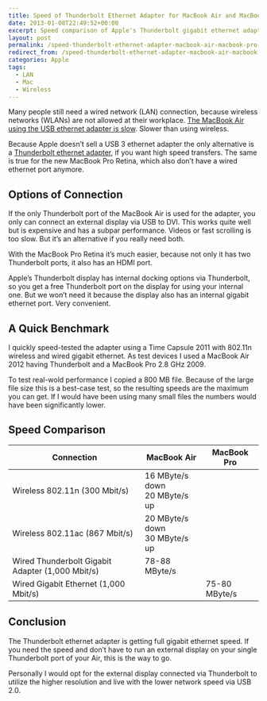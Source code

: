 ```yaml
---
title: Speed of Thunderbolt Ethernet Adapter for MacBook Air and MacBook Pro Retina
date: 2013-01-08T22:49:52+00:00
excerpt: Speed comparison of Apple's Thunderbolt gigabit ethernet adapter vs. wired gigabit ethernet and wireless ethernet.
layout: post
permalink: /speed-thunderbolt-ethernet-adapter-macbook-air-macbook-pro-retina
redirect_from: /speed-thunderbolt-ethernet-adapter-macbook-air-macbook-pro-retina/
categories: Apple
tags:
  - LAN
  - Mac
  - Wireless
---
```

Many people still need a wired network (LAN) connection, because wireless networks (WLANs) are not allowed at their workplace. [The MacBook Air using the USB ethernet adapter is slow](/speed-macbook-air-usb-ethernet-adapter). Slower than using wireless.

Because Apple doesn’t sell a USB 3 ethernet adapter the only alternative is a [Thunderbolt ethernet adapter](https://www.apple.com/shop/product/MD463LL/A/thunderbolt-to-gigabit-ethernet-adapter), if you want high speed transfers. The same is true for the new MacBook Pro Retina, which also don’t have a wired ethernet port anymore.

## Options of Connection

If the only Thunderbolt port of the MacBook Air is used for the adapter, you only can connect an external display via USB to DVI. This works quite well but is expensive and has a subpar performance. Videos or fast scrolling is too slow. But it’s an alternative if you really need both.

With the MacBook Pro Retina it’s much easier, because not only it has two Thunderbolt ports, it also has an HDMI port.

Apple’s Thunderbolt display has internal docking options via Thunderbolt, so you get a free Thunderbolt port on the display for using your internal one. But we won’t need it because the display also has an internal gigabit ethernet port. Very convenient.

## A Quick Benchmark

I quickly speed-tested the adapter using a Time Capsule 2011 with 802.11n wireless and wired gigabit ethernet. As test devices I used a MacBook Air 2012 having Thunderbolt and a MacBook Pro 2.8 GHz 2009.

To test real-wold performance I copied a 800 MB file. Because of the large file size this is a best-case test, so the resulting speeds are the maximum you can get. If I would have been using many small files the numbers would have been significantly lower.

## Speed Comparison

| Connection                                       | MacBook Air     | MacBook Pro     |
| ------------------------------------------------ | --------------- | --------------- |
| Wireless 802.11n (300 Mbit/s)                    | 16 MByte/s down<br>20 MByte/s up   |                 |
| Wireless 802.11ac (867 Mbit/s)                   | 20 MByte/s down<br>30 MByte/s up   |                 |
| Wired Thunderbolt Gigabit Adapter (1,000 Mbit/s) | 78-88 MByte/s   |                 |
| Wired Gigabit Ethernet (1,000 Mbit/s)            |                 | 75-80 MByte/s   |

## Conclusion

The Thunderbolt ethernet adapter is getting full gigabit ethernet speed. If you need the speed and don’t have to run an external display on your single Thunderbolt port of your Air, this is the way to go.

Personally I would opt for the external display connected via Thunderbolt to utilize the higher resolution and live with the lower network speed via USB 2.0.